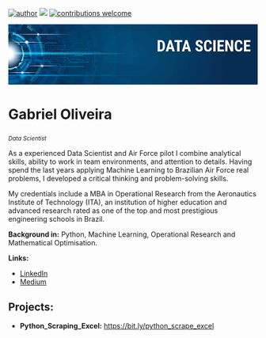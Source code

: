 [![author](https://img.shields.io/badge/author-GabrielOliveira-red.svg)](https://www.linkedin.com/in/gabriel-oliveira-1aa212270/) [![](https://img.shields.io/badge/python-3.7+-blue.svg)](https://www.python.org/downloads/release/python-365/) [![contributions welcome](https://img.shields.io/badge/contributions-welcome-brightgreen.svg?style=flat)](https://github.com/carlosfab/data_science/issues)

<p align="center">
  <img src="banner.png" >
</p>

# Gabriel Oliveira
<sub>*Data Scientist*</sub>

As a experienced Data Scientist and Air Force pilot I combine analytical skills, ability to work in team environments, and attention to details. Having spend the last years applying Machine Learning to Brazilian Air Force real problems, I developed a critical thinking and problem-solving skills.

My credentials include a MBA in Operational Research from the Aeronautics Institute of Technology (ITA), an institution of higher education and advanced research rated as one of the top and most prestigious engineering schools in Brazil.

**Background in:** Python, Machine Learning, Operational Research and Mathematical Optimisation.

**Links:**
* [LinkedIn](https://www.linkedin.com/in/gabriel-oliveira-1aa212270/)
* [Medium](https://www.medium.com)


## Projects:

* **Python_Scraping_Excel:** https://bit.ly/python_scrape_excel

